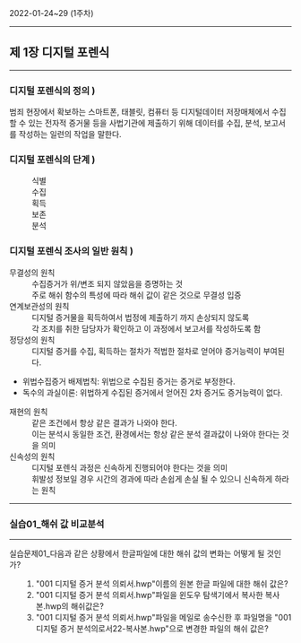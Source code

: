 2022-01-24~29 (1주차)
<hr />
<h2>제 1장 디지털 포렌식</h2>
<hr />

<h3>디지털 포렌식의 정의 )</h3>
범죄 현장에서 확보하는 스마트폰, 태블릿, 컴퓨터 등 디지털데이터 저장매체에서 
수집할 수 있는 전자적 증거물 등을 사법기관에 제출하기 위해 데이터를 수집, 분석, 보고서를 
작성하는 일련의 작업을 말한다.

<h3>디지털 포렌식의 단계 )</h3>
<dl>
   <dd>식별</dd>
   <dd>수집</dd>
   <dd>획득</dd>
   <dd>보존</dd>
   <dd>분석</dd>
</dl>

<h3>디지털 포렌식 조사의 일반 원칙 )</h3>
<dl>
   <dt>무결성의 원칙</dt>
	<dd>수집증거가 위/변조 되지 않았음을 증명하는 것</dd>
	<dd>주로 해쉬 함수의 특성에 따라 해쉬 값이 같은 것으로 무결성 입증</dd>

   <dt>연계보관성의 원칙</dt>
	<dd>디지털 증거물을 획득하여서 법정에 제출하기 까지 손상되지 않도록</dd>
	<dd>각 조치를 취한 담당자가 확인하고 이 과정에서 보고서를 작성하도록 함</dd>

   <dt>정당성의 원칙</dt>
	<dd>디지털 증거를 수집, 획득하는 절차가 적법한 절차로 얻어야 증거능력이 부여된다.</dd>
	<ul>
	    <li>위법수집증거 배제법칙: 위법으로 수집된 증거는 증거로 부정한다.</li>
	    <li>독수의 과실이론: 위법하게 수집된 증거에서 얻어진 2차 증거도 증거능력이 없다.</li>
	</ul>

   <dt>재현의 원칙</dt>
	<dd>같은 조건에서 항상 같은 결과가 나와야 한다.</dd>
	<dd>이는 분석시 동일한 조건, 환경에서는 항상 같은 분석 결과값이 나와야 한다는 것을 의미</dd>

   <dt>신속성의 원칙</dt>
	<dd>디지털 포렌식 과정은 신속하게 진행되어야 한다는 것을 의미</dd>
	<dd>휘발성 정보일 경우 시간의 경과에 따라 손쉽게 손실 될 수 있으니 신속하게 하라는 원칙</dd>
</dl>

<hr />
<h3>실습01_해쉬 값 비교분석</h3>
<hr />

실습문제01_다음과 같은 상황에서 한글파일에 대한 해쉬 값의 변화는 어떻게 될 것인가?
<ul>
   <ol>
	<li>"001 디지털 증거 분석 의뢰서.hwp"이름의 원본 한글 파일에 대한 해쉬 값은?</li>
	<li>"001 디지털 증거 분석 의뢰서.hwp"파일을 윈도우 탐색기에서 복사한 복사본.hwp의 해쉬값은?</li>
	<li>"001 디지털 증거 분석 의뢰서.hwp"파일을 메일로 송수신한 후 파일명을 "001 디지털 증거 분석의로서22-복사본.hwp"으로 변경한 파일의 해쉬 값은?</li>
   </ol>
</ul>
